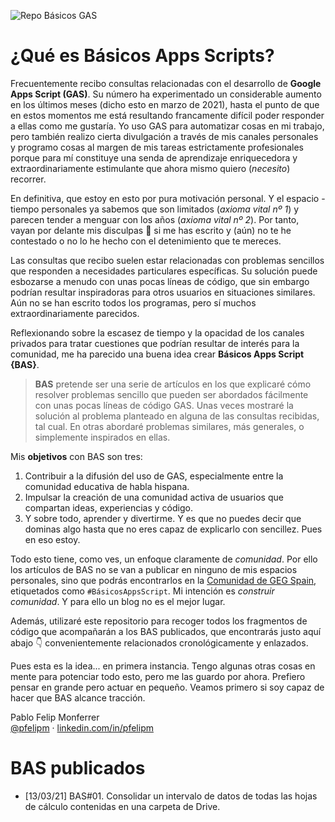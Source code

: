 ![Repo Básicos GAS](https://user-images.githubusercontent.com/12829262/110918547-93aee380-831b-11eb-88aa-9d400a08e647.png)

# ¿Qué es Básicos Apps Scripts?

Frecuentemente recibo consultas relacionadas con el desarrollo de **Google Apps Script (GAS)**. Su número ha experimentado un considerable aumento en los últimos meses (dicho esto en marzo de 2021), hasta el punto de que en estos momentos me está resultando francamente difícil poder responder a ellas como me gustaría. Yo uso GAS para automatizar cosas en mi trabajo, pero también realizo cierta divulgación a través de mis canales personales y programo cosas al margen de mis tareas estrictamente profesionales porque para mí constituye una senda de aprendizaje enriquecedora y extraordinariamente estimulante que ahora mismo quiero (_necesito_) recorrer.

En definitiva, que estoy en esto por pura motivación personal. Y el espacio - tiempo personales ya sabemos que son limitados (_axioma vital nº 1_) y parecen tender a menguar con los años (_axioma vital nº 2_). Por tanto, vayan por delante mis disculpas 🙏 si me has escrito y (aún) no te he contestado o no lo he hecho con el detenimiento que te mereces.

Las consultas que recibo suelen estar relacionadas con problemas sencillos que responden a necesidades particulares específicas. Su solución puede esbozarse a menudo con unas pocas líneas de código, que sin embargo podrían resultar inspiradoras para otros usuarios en situaciones similares. Aún no se han escrito todos los programas, pero sí muchos extraordinariamente parecidos.

Reflexionando sobre la escasez de tiempo y la opacidad de los canales privados para tratar cuestiones que podrían resultar de interés para la comunidad, me ha parecido una buena idea crear **Básicos Apps Script {BAS}**.

> **BAS** pretende ser una serie de artículos en los que explicaré cómo resolver problemas sencillo que pueden ser abordados fácilmente con unas pocas líneas de código GAS. Unas veces mostraré la solución al problema planteado en alguna de las consultas recibidas, tal cual. En otras abordaré problemas similares, más generales, o simplemente inspirados en ellas.

Mis **objetivos** con BAS son tres:

1.  Contribuir a la difusión del uso de GAS, especialmente entre la comunidad educativa de habla hispana.
2.  Impulsar la creación de una comunidad activa de usuarios que compartan ideas, experiencias y código.
3.  Y sobre todo, aprender y divertirme. Y es que no puedes decir que dominas algo hasta que no eres capaz de explicarlo con sencillez. Pues en eso estoy.

Todo esto tiene, como ves, un enfoque claramente de _comunidad_. Por ello los artículos de BAS no se van a publicar en ninguno de mis espacios personales, sino que podrás encontrarlos en la [Comunidad de GEG Spain](https://comunidad.gedu.es/), etiquetados como `#BásicosAppsScript`. Mi intención es _construir comunidad_. Y para ello un blog no es el mejor lugar.

Además, utilizaré este repositorio para recoger todos los fragmentos de código que acompañarán a los BAS publicados, que encontrarás justo aquí abajo 👇 convenientemente relacionados cronológicamente y enlazados.

Pues esta es la idea... en primera instancia. Tengo algunas otras cosas en mente para potenciar todo esto, pero me las guardo por ahora. Prefiero pensar en grande pero actuar en pequeño. Veamos primero si soy capaz de hacer que BAS alcance tracción.

Pablo Felip Monferrer  
[@pfelipm](https://twitter.com/pfelipm) · [linkedin.com/in/pfelipm](https://www.linkedin.com/in/pfelipm/)

# BAS publicados

*   \[13/03/21\] BAS#01. Consolidar un intervalo de datos de todas las hojas de cálculo contenidas en una carpeta de Drive.
